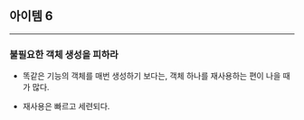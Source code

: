 
## 아이템 6

---

### 불필요한 객체 생성을 피하라

- 똑같은 기능의 객체를 매번 생성하기 보다는, 객체 하나를 재사용하는 편이 나을 때가 많다.

- 재사용은 빠르고 세련되다.



